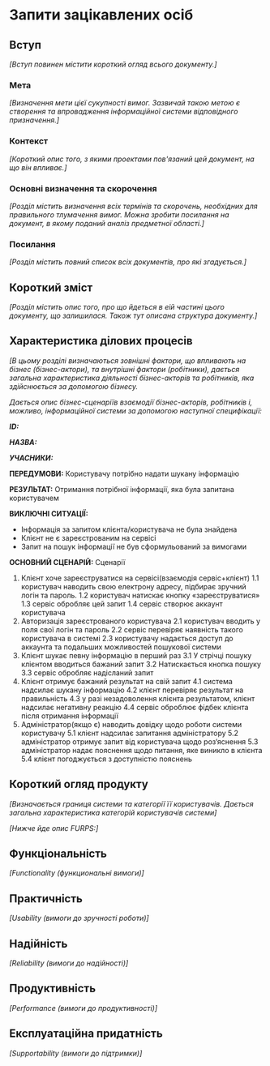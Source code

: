 # Запити зацікавлених осіб

## Вступ

*[Вступ повинен містити короткий огляд всього документу.]*

### Мета 

*[Визначення мети цієї сукупності вимог. Зазвичай такою метою є створення та впровадження 
 інформаційної системи відповідного призначення.]*

### Контекст

*[Короткий опис того, з якими проектами пов'язаний цей документ, на що він впливає.]*


### Основні визначення та скорочення

*[Розділ містить визначення всіх термінів та скорочень, необхідних для правильного
тлумачення вимог. Можна зробити посилання на документ, в якому поданий аналіз предметної області.]*


### Посилання

*[Розділ містить повний список всіх документів, про які згадується.]*


## Короткий зміст

*[Розділ містить опис того, про що йдеться в еій частині цього документу, що залишилася. 
Також тут описана структура документу.]*

## Характеристика ділових процесів

*[В цьому розділі визначаються зовнішні фактори, що впливають на бізнес (бізнес-актори), 
та внутрішні фактори (робітники), дається загальна характеристика діяльності бізнес-акторів 
та робітників, яка здійснюється за допомогою бізнесу.*

*Дається опис бізнес-сценаріїв взаємодії бізнес-акторів, робітників і, можливо, інформаційної системи за допомогою наступної
специфікації:*

   
***ID:***
    
***НАЗВА:***
    
***УЧАСНИКИ:***

**ПЕРЕДУМОВИ:** Користувачу потрібно надати шукану інформацію

**РЕЗУЛЬТАТ:** Отримання потрібної інформації, яка була запитана користувачем

**ВИКЛЮЧНІ СИТУАЦІЇ:**
* Інформація за запитом клієнта/користувача не була знайдена
* Клієнт не є зареєстрованим на сервісі
* Запит на пошук інформації не був сформульований за вимогами

**ОСНОВНИЙ СЦЕНАРІЙ:**
Сценарії
1. Клієнт хоче зареєструватися на сервісі(взаємодія сервіс+клієнт)
   1.1 користувач наводить свою електрону адресу, підбирає зручний логін та пароль.
   1.2 користувач натискає кнопку «зареєструватися»
   1.3 сервіс обробляє цей запит 
   1.4 сервіс створює аккаунт користувача
2. Авторизація зареєстрованого користувача
   2.1 користувач вводить у поля свої 
логін та пароль
   2.2 сервіс перевіряє наявність такого користувача в системі
   2.3 користувачу надається доступ до аккаунта та подальших можливостей пошукової системи
3. Клієнт шукає певну інформацію в перший раз
   3.1 У стрічці пошуку клієнтом вводиться бажаний запит
   3.2 Натискається кнопка пошуку
   3.3 сервіс обробляє надісланий запит
4. Клієнт отримує бажаний результат на свій запит
   4.1 система надсилає шукану інформацію
   4.2 клієнт перевіряє результат на правильність
   4.3 у разі незадоволення клієнта результатом, клієнт надсилає негативну реакцію
   4.4 сервіс оброблює фідбек клієнта після отримання інформації 
5. Адміністратор(якщо є) наводить довідку щодо роботи системи користувачу
   5.1 клієнт надсилає запитання адміністратору
   5.2 адміністратор отримує запит від користувача щодо роз‘яснення
   5.3 адміністратор надає пояснення щодо питання, яке виникло в клієнта
   5.4 клієнт погоджується з доступністю пояснень

## Короткий огляд продукту

*[Визначається границя системи та категорії її користувачів. Дається загальна характеристика категорій користувачів
системи]*

*[Нижче йде опис FURPS:]*


## Функціональність

*[Functionality (функциональні вимоги)]*

## Практичність

*[Usability (вимоги до зручності роботи)]*

## Надійність

*[Reliability (вимоги до надійності)]*

## Продуктивність

*[Performance (вимоги до продуктивності)]*

## Експлуатаційна придатність

*[Supportability (вимоги до підтримки)]*

